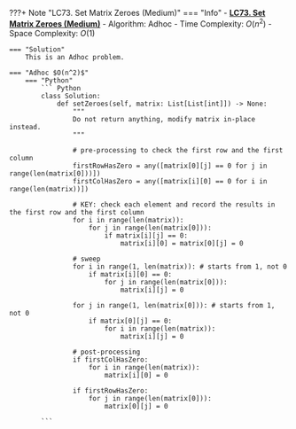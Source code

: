 ???+ Note "LC73. Set Matrix Zeroes (Medium)"
    === "Info"
        - **<a href="https://leetcode-cn.com/problems/set-matrix-zeroes/" target="_blank">LC73. Set Matrix Zeroes (Medium)</a>**
        - Algorithm: Adhoc
        - Time Complexity: $O(n^2)$
        - Space Complexity: $O(1)$
        
    === "Solution"
        This is an Adhoc problem.

    === "Adhoc $O(n^2)$"
        === "Python"
            ``` Python
            class Solution:
                def setZeroes(self, matrix: List[List[int]]) -> None:
                    """
                    Do not return anything, modify matrix in-place instead.
                    """

                    # pre-processing to check the first row and the first column
                    firstRowHasZero = any([matrix[0][j] == 0 for j in range(len(matrix[0]))])
                    firstColHasZero = any([matrix[i][0] == 0 for i in range(len(matrix))])
                    
                    # KEY: check each element and record the results in the first row and the first column
                    for i in range(len(matrix)):
                        for j in range(len(matrix[0])):
                            if matrix[i][j] == 0:
                                matrix[i][0] = matrix[0][j] = 0

                    # sweep
                    for i in range(1, len(matrix)): # starts from 1, not 0
                        if matrix[i][0] == 0:
                            for j in range(len(matrix[0])):
                                matrix[i][j] = 0

                    for j in range(1, len(matrix[0])): # starts from 1, not 0
                        if matrix[0][j] == 0:
                            for i in range(len(matrix)):
                                matrix[i][j] = 0

                    # post-processing
                    if firstColHasZero:
                        for i in range(len(matrix)):
                            matrix[i][0] = 0

                    if firstRowHasZero:
                        for j in range(len(matrix[0])):
                            matrix[0][j] = 0

            ```
